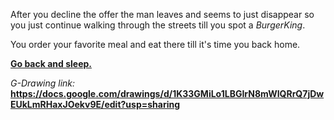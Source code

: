 After you decline the offer the man leaves and seems to just disappear so you just continue walking through the streets till you spot a *BurgerKing*.  

You order your favorite meal and eat there till it's time you back home.  

[**Go back and sleep.**](../home.md)  

*G-Drawing link:* **https://docs.google.com/drawings/d/1K33GMiLo1LBGIrN8mWIQRrQ7jDwEUkLmRHaxJOekv9E/edit?usp=sharing**   